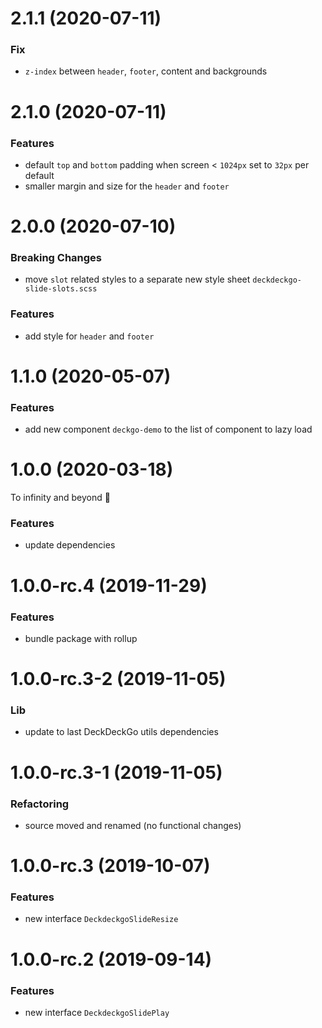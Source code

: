 <a name="2.1.1"></a>

# 2.1.1 (2020-07-11)

### Fix

- `z-index` between `header`, `footer`, content and backgrounds

<a name="2.1.0"></a>

# 2.1.0 (2020-07-11)

### Features

- default `top` and `bottom` padding when screen < `1024px` set to `32px` per default
- smaller margin and size for the `header` and `footer`

<a name="2.0.0"></a>

# 2.0.0 (2020-07-10)

### Breaking Changes

- move `slot` related styles to a separate new style sheet `deckdeckgo-slide-slots.scss`

### Features

- add style for `header` and `footer`

<a name="1.1.0"></a>

# 1.1.0 (2020-05-07)

### Features

- add new component `deckgo-demo` to the list of component to lazy load

<a name="1.0.0"></a>

# 1.0.0 (2020-03-18)

To infinity and beyond 🚀

### Features

- update dependencies

<a name="1.0.0-rc.4"></a>

# 1.0.0-rc.4 (2019-11-29)

### Features

- bundle package with rollup

<a name="1.0.0-rc.3-2"></a>

# 1.0.0-rc.3-2 (2019-11-05)

### Lib

- update to last DeckDeckGo utils dependencies

<a name="1.0.0-rc.3-1"></a>

# 1.0.0-rc.3-1 (2019-11-05)

### Refactoring

- source moved and renamed (no functional changes)

<a name="1.0.0-rc.3"></a>

# 1.0.0-rc.3 (2019-10-07)

### Features

- new interface `DeckdeckgoSlideResize`

<a name="1.0.0-rc.2"></a>

# 1.0.0-rc.2 (2019-09-14)

### Features

- new interface `DeckdeckgoSlidePlay`

